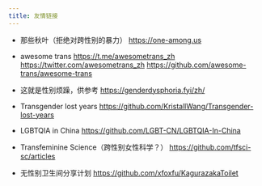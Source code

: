 ```yaml
---
title: 友情链接
---
```


- 那些秋叶（拒绝对跨性别的暴力）
  <https://one-among.us>

- awesome trans
  <https://t.me/awesometrans_zh>
  <https://twitter.com/awesometrans_zh>
  <https://github.com/awesome-trans/awesome-trans>

- 这就是性别烦躁，供参考
  <https://genderdysphoria.fyi/zh/>

- Transgender lost years
  <https://github.com/KristallWang/Transgender-lost-years>

- LGBTQIA in China
  <https://github.com/LGBT-CN/LGBTQIA-In-China>

- Transfeminine Science（跨性别女性科学？）
  <https://github.com/tfsci-sc/articles>

- 无性别卫生间分享计划
  <https://github.com/xfoxfu/KagurazakaToilet>
